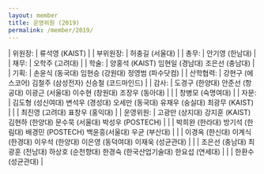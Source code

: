 ```yaml
---
layout: member
title: 운영위원 (2019)
permalink: /member/2019/
---
```


| 위원장: | 류석영 (KAIST) |
| 부위원장: | 허충길 (서울대) |
| 총무: | 안기영 (한남대) |
| 재무: | 오학주 (고려대) |
| 학술: | 양홍석 (KAIST) 임현일 (경남대) 조은선 (충남대) |
| 기획: | 손윤식 (동국대) 임현승 (강원대) 정영범 (파수닷컴) |
| 산학협력: | 강현구 (에스코어) 김철주 (삼성전자) 신승철 (코드마인드) |
| 감사: | 도경구 (한양대) 안준선 (항공대) 이광근 (서울대) 이수현 (창원대) 조장우 (동아대) |
| | 창병모 (숙명여대) |
| 자문: | 김도형 (성신여대) 변석우 (경성대) 오세만 (동국대) 유재우 (숭실대) 최광무 (KAIST) |
| | 최진영 (고려대) 표창우 (홍익대) |
| 운영위원: | 고광만 (상지대) 강지훈 (KAIST) 김현하 (한양대) 문수묵 (서울대) 박성우 (POSTECH) |
| | 박희완 (한라대) 방기석 (한림대) 배경민 (POSTECH) 백윤흥(서울대) 우균 (부산대) |
| |  이경옥 (한신대) 이계식 (한경대) 이우석 (한양대) 이은영 (동덕여대) 이재욱 (성균관대) |
| | 조은선 (충남대) 최광훈 (전남대) 하상호 (순천향대) 한경숙 (한국산업기술대) 한요섭 (연세대) |
| | 한환수 (성균관대) |
